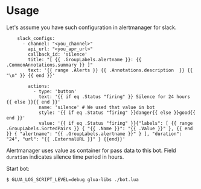 # Usage

Let's assume you have such configuration in alertmanager for slack.
```
    slack_configs:
      - channel: "<you_channel>"
        api_url: "<you_apr_url>"
        callback_id: 'silence' 
        title: "[ {{ .GroupLabels.alertname }}: {{ .CommonAnnotations.summary }} ]"
        text: '{{ range .Alerts }} {{ .Annotations.description  }} {{ "\n" }} {{ end }}'

        actions:
          - type: 'button'
            text: '{{ if eq .Status "firing" }} Silence for 24 hours {{ else }}{{ end }}'
            name: 'silence' # We used that value in bot
            style: '{{ if eq .Status "firing" }}danger{{ else }}good{{ end }}'
            value: '{{ if eq .Status "firing" }}{"labels": [ {{ range .GroupLabels.SortedPairs }} { "{{ .Name }}": "{{ .Value }}" }, {{ end }} { "alertname": "{{ .GroupLabels.alertname }}" } ], "duration": "24", "url": "{{ .ExternalURL }}" } {{end}}'

```

Alertmanager uses value as container for pass data to this bot. Field `duration` indicates silence time period in hours.

Start bot:
```
$ GLUA_LOG_SCRIPT_LEVEL=debug glua-libs ./bot.lua 
```
